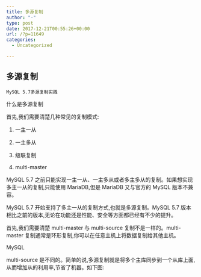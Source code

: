 ```yaml
---
title: 多源复制
author: "-"
type: post
date: 2017-12-21T00:55:26+00:00
url: /?p=11649
categories:
  - Uncategorized

---
```

## 多源复制

  
    MySQL 5.7多源复制实践
  




什么是多源复制
  
首先,我们需要清楚几种常见的复制模式: 

1) 一主一从
  
2) 一主多从
  
3) 级联复制
  
4) multi-master

MySQL 5.7 之前只能实现一主一从、一主多从或者多主多从的复制。如果想实现多主一从的复制,只能使用 MariaDB,但是 MariaDB 又与官方的 MySQL 版本不兼容。

MySQL 5.7 开始支持了多主一从的复制方式,也就是多源复制。MySQL 5.7 版本相比之前的版本,无论在功能还是性能、安全等方面都已经有不少的提升。

首先,我们需要清楚 multi-master 与 multi-source 复制不是一样的。multi-master 复制通常是环形复制,你可以在任意主机上将数据复制给其他主机。

MySQL

multi-source 是不同的。简单的说,多源复制就是将多个主库同步到一个从库上面,从而增加从的利用率,节省了机器。如下图: 